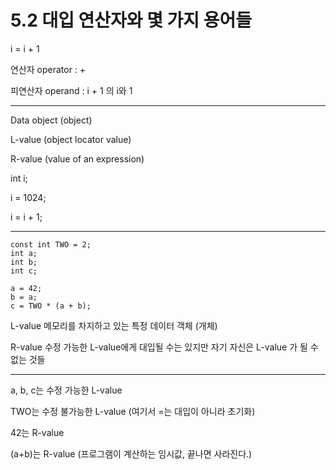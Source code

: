 # 5.2 대입 연산자와 몇 가지 용어들

i = i + 1

연산자 operator : +

피연산자 operand : i + 1 의 i와 1

---

Data object (object)

L-value (object locator value)

R-value (value of an expression)

int i;

i = 1024;

i = i + 1;

---

```
const int TWO = 2;
int a;
int b;
int c;

a = 42;
b = a;
c = TWO * (a + b);
```

L-value 메모리를 차지하고 있는 특정 데이터 객체 (개체)

R-value 수정 가능한 L-value에게 대입될 수는 있지만 자기 자신은 L-value 가 될 수 없는 것들

---

a, b, c는 수정 가능한 L-value

TWO는 수정 불가능한 L-value (여기서 =는 대입이 아니라 초기화)

42는 R-value

(a+b)는 R-value (프로그램이 계산하는 임시값, 끝나면 사라진다.)
